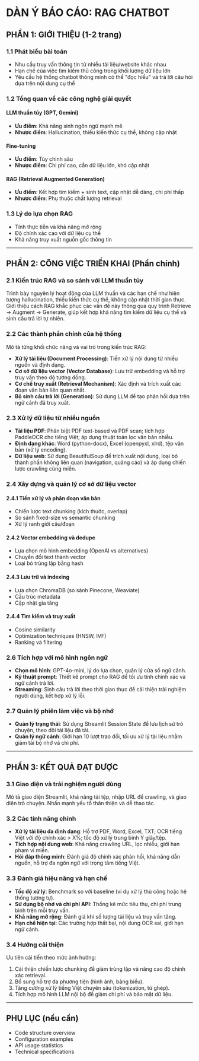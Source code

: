 # DÀN Ý BÁO CÁO: RAG CHATBOT

## PHẦN 1: GIỚI THIỆU (1-2 trang)

### 1.1 Phát biểu bài toán
- Nhu cầu truy vấn thông tin từ nhiều tài liệu/website khác nhau
- Hạn chế của việc tìm kiếm thủ công trong khối lượng dữ liệu lớn
- Yêu cầu hệ thống chatbot thông minh có thể "đọc hiểu" và trả lời câu hỏi dựa trên nội dung cụ thể

### 1.2 Tổng quan về các công nghệ giải quyết

#### LLM thuần túy (GPT, Gemini)
- **Ưu điểm**: Khả năng sinh ngôn ngữ mạnh mẽ
- **Nhược điểm**: Hallucination, thiếu kiến thức cụ thể, không cập nhật

#### Fine-tuning
- **Ưu điểm**: Tùy chỉnh sâu
- **Nhược điểm**: Chi phí cao, cần dữ liệu lớn, khó cập nhật

#### RAG (Retrieval Augmented Generation)
- **Ưu điểm**: Kết hợp tìm kiếm + sinh text, cập nhật dễ dàng, chi phí thấp
- **Nhược điểm**: Phụ thuộc chất lượng retrieval

### 1.3 Lý do lựa chọn RAG
- Tính thực tiễn và khả năng mở rộng
- Độ chính xác cao với dữ liệu cụ thể
- Khả năng truy xuất nguồn gốc thông tin

---

## PHẦN 2: CÔNG VIỆC TRIỂN KHAI (Phần chính)

### 2.1 Kiến trúc RAG và so sánh với LLM thuần túy
Trình bày nguyên lý hoạt động của LLM thuần và các hạn chế như hiện tượng hallucination, thiếu kiến thức cụ thể, không cập nhật thời gian thực. Giới thiệu cách RAG khắc phục các vấn đề này thông qua quy trình Retrieve → Augment → Generate, giúp kết hợp khả năng tìm kiếm dữ liệu cụ thể và sinh câu trả lời tự nhiên.

### 2.2 Các thành phần chính của hệ thống
Mô tả từng khối chức năng và vai trò trong kiến trúc RAG:
- **Xử lý tài liệu (Document Processing)**: Tiền xử lý nội dung từ nhiều nguồn và định dạng.
- **Cơ sở dữ liệu vector (Vector Database)**: Lưu trữ embedding và hỗ trợ truy vấn theo độ tương đồng.
- **Cơ chế truy xuất (Retrieval Mechanism)**: Xác định và trích xuất các đoạn văn bản liên quan nhất.
- **Bộ sinh câu trả lời (Generation)**: Sử dụng LLM để tạo phản hồi dựa trên ngữ cảnh đã truy xuất.

### 2.3 Xử lý dữ liệu từ nhiều nguồn
- **Tài liệu PDF**: Phân biệt PDF text-based và PDF scan; tích hợp PaddleOCR cho tiếng Việt; áp dụng thuật toán lọc văn bản nhiễu.
- **Định dạng khác**: Word (python-docx), Excel (openpyxl, xlrd), tệp văn bản (xử lý encoding).
- **Dữ liệu web**: Sử dụng BeautifulSoup để trích xuất nội dung, loại bỏ thành phần không liên quan (navigation, quảng cáo) và áp dụng chiến lược crawling cùng miền.

[//]: # (### 2.4 Lưu trữ và tìm kiếm ngữ nghĩa)

[//]: # (- **Lựa chọn ChromaDB**: So sánh với Pinecone, Weaviate; ưu điểm về lưu trữ bền vững và cập nhật gia tăng.)

[//]: # (- **Embedding và truy vấn**: Sử dụng OpenAI text-embedding-3-large, so sánh với sentence-transformers, áp dụng cosine similarity để tìm kiếm văn bản liên quan.)

[//]: # ()
[//]: # (### 2.5 Xử lý văn bản trước khi lưu trữ)

[//]: # (- **Chiến lược chia đoạn &#40;Text Chunking&#41;**: Tối ưu kích thước đoạn &#40;8000 ký tự&#41;, xử lý chồng lấn &#40;800 ký tự&#41;, so sánh chia đoạn theo kích thước cố định và chia đoạn ngữ nghĩa.)

[//]: # (- **Loại bỏ trùng lặp và kiểm soát chất lượng**: Sử dụng hash để phát hiện trùng lặp, lọc nội dung kém chất lượng, quản lý metadata phục vụ truy vấn.)

### 2.4 Xây dựng và quản lý cơ sở dữ liệu vector

#### 2.4.1 Tiền xử lý và phân đoạn văn bản
- Chiến lược text chunking (kích thước, overlap)
- So sánh fixed-size vs semantic chunking
- Xử lý ranh giới câu/đoạn

#### 2.4.2 Vector embedding và dedupe
- Lựa chọn mô hình embedding (OpenAI vs alternatives)
- Chuyển đổi text thành vector
- Loại bỏ trùng lặp bằng hash

#### 2.4.3 Lưu trữ và indexing
- Lựa chọn ChromaDB (so sánh Pinecone, Weaviate)
- Cấu trúc metadata
- Cập nhật gia tăng

#### 2.4.4 Tìm kiếm và truy xuất
- Cosine similarity
- Optimization techniques (HNSW, IVF)
- Ranking và filtering

### 2.6 Tích hợp với mô hình ngôn ngữ
- **Chọn mô hình**: GPT-4o-mini, lý do lựa chọn, quản lý cửa sổ ngữ cảnh.
- **Kỹ thuật prompt**: Thiết kế prompt cho RAG để tối ưu tính chính xác và ngữ cảnh trả lời.
- **Streaming**: Sinh câu trả lời theo thời gian thực để cải thiện trải nghiệm người dùng, kết hợp xử lý lỗi.

### 2.7 Quản lý phiên làm việc và bộ nhớ
- **Quản lý trạng thái**: Sử dụng Streamlit Session State để lưu lịch sử trò chuyện, theo dõi tài liệu đã tải.
- **Quản lý ngữ cảnh**: Giới hạn 10 lượt trao đổi, tối ưu xử lý tài liệu nhằm giảm tải bộ nhớ và chi phí.

---

## PHẦN 3: KẾT QUẢ ĐẠT ĐƯỢC

### 3.1 Giao diện và trải nghiệm người dùng
Mô tả giao diện Streamlit, khả năng tải tệp, nhập URL để crawling, và giao diện trò chuyện. Nhấn mạnh yếu tố thân thiện và dễ thao tác.

### 3.2 Các tính năng chính
- **Xử lý tài liệu đa định dạng**: Hỗ trợ PDF, Word, Excel, TXT; OCR tiếng Việt với độ chính xác > X%; tốc độ xử lý trung bình Y giây/tệp.
- **Tích hợp nội dung web**: Khả năng crawling URL, lọc nhiễu, giới hạn phạm vi miền.
- **Hỏi đáp thông minh**: Đánh giá độ chính xác phản hồi, khả năng dẫn nguồn, hỗ trợ đa ngôn ngữ với trọng tâm tiếng Việt.

### 3.3 Đánh giá hiệu năng và hạn chế
- **Tốc độ xử lý**: Benchmark so với baseline (ví dụ xử lý thủ công hoặc hệ thống tương tự).
- **Sử dụng bộ nhớ và chi phí API**: Thống kê mức tiêu thụ, chi phí trung bình trên mỗi truy vấn.
- **Khả năng mở rộng**: Đánh giá khi số lượng tài liệu và truy vấn tăng.
- **Hạn chế hiện tại**: Các trường hợp thất bại, nội dung OCR sai, giới hạn ngữ cảnh.

### 3.4 Hướng cải thiện
Ưu tiên cải tiến theo mức ảnh hưởng:
1. Cải thiện chiến lược chunking để giảm trùng lặp và nâng cao độ chính xác retrieval.
2. Bổ sung hỗ trợ đa phương tiện (hình ảnh, bảng biểu).
3. Tăng cường xử lý tiếng Việt chuyên sâu (tokenization, từ ghép).
4. Tích hợp mô hình LLM nội bộ để giảm chi phí và bảo mật dữ liệu.

---

## PHỤ LỤC (nếu cần)
- Code structure overview
- Configuration examples
- API usage statistics
- Technical specifications

